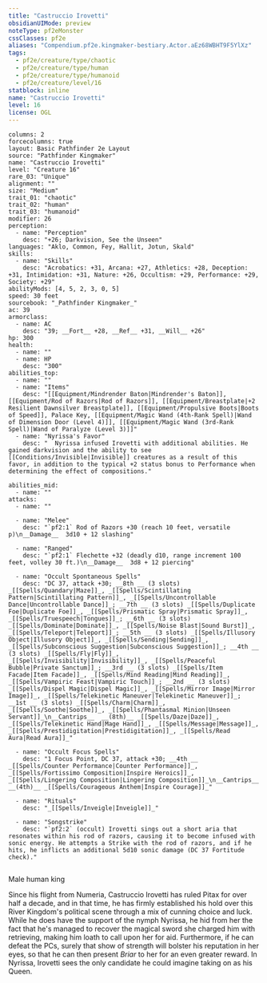 ```yaml
---
title: "Castruccio Irovetti"
obsidianUIMode: preview
noteType: pf2eMonster
cssClasses: pf2e
aliases: "Compendium.pf2e.kingmaker-bestiary.Actor.aEz68WBHT9F5YlXz" 
tags:
  - pf2e/creature/type/chaotic
  - pf2e/creature/type/human
  - pf2e/creature/type/humanoid
  - pf2e/creature/level/16
statblock: inline
name: "Castruccio Irovetti"
level: 16
license: OGL
---
```


```statblock
columns: 2
forcecolumns: true
layout: Basic Pathfinder 2e Layout
source: "Pathfinder Kingmaker"
name: "Castruccio Irovetti"
level: "Creature 16"
rare_03: "Unique"
alignment: ""
size: "Medium"
trait_01: "chaotic"
trait_02: "human"
trait_03: "humanoid"
modifier: 26
perception:
  - name: "Perception"
    desc: "+26; Darkvision, See the Unseen"
languages: "Aklo, Common, Fey, Hallit, Jotun, Skald"
skills:
  - name: "Skills"
    desc: "Acrobatics: +31, Arcana: +27, Athletics: +28, Deception: +31, Intimidation: +31, Nature: +26, Occultism: +29, Performance: +29, Society: +29"
abilityMods: [4, 5, 2, 3, 0, 5]
speed: 30 feet
sourcebook: "_Pathfinder Kingmaker_"
ac: 39
armorclass:
  - name: AC
    desc: "39; __Fort__ +28, __Ref__ +31, __Will__ +26"
hp: 300
health:
  - name: ""
  - name: HP
    desc: "300"
abilities_top:
  - name: ""
  - name: "Items"
    desc: "[[Equipment/Mindrender Baton|Mindrender's Baton]], [[Equipment/Rod of Razors|Rod of Razors]], [[Equipment/Breastplate|+2 Resilient Dawnsilver Breastplate]], [[Equipment/Propulsive Boots|Boots of Speed]], Palace Key, [[Equipment/Magic Wand (4th-Rank Spell)|Wand of Dimension Door (Level 4)]], [[Equipment/Magic Wand (3rd-Rank Spell)|Wand of Paralyze (Level 3)]]"
  - name: "Nyrissa's Favor"
    desc: "  Nyrissa infused Irovetti with additional abilities. He gained darkvision and the ability to see [[Conditions/Invisible|Invisible]] creatures as a result of this favor, in addition to the typical +2 status bonus to Performance when determining the effect of compositions."

abilities_mid:
  - name: ""
attacks:
  - name: ""

  - name: "Melee"
    desc: "`pf2:1` Rod of Razors +30 (reach 10 feet, versatile p)\n__Damage__  3d10 + 12 slashing"

  - name: "Ranged"
    desc: "`pf2:1` Flechette +32 (deadly d10, range increment 100 feet, volley 30 ft.)\n__Damage__  3d8 + 12 piercing"

  - name: "Occult Spontaneous Spells"
    desc: "DC 37, attack +30; __8th __ (3 slots) _[[Spells/Quandary|Maze]]_, _[[Spells/Scintillating Pattern|Scintillating Pattern]]_, _[[Spells/Uncontrollable Dance|Uncontrollable Dance]]_; __7th __ (3 slots) _[[Spells/Duplicate Foe|Duplicate Foe]]_, _[[Spells/Prismatic Spray|Prismatic Spray]]_, _[[Spells/Truespeech|Tongues]]_; __6th __ (3 slots) _[[Spells/Dominate|Dominate]]_, _[[Spells/Noise Blast|Sound Burst]]_, _[[Spells/Teleport|Teleport]]_; __5th __ (3 slots) _[[Spells/Illusory Object|Illusory Object]]_, _[[Spells/Sending|Sending]]_, _[[Spells/Subconscious Suggestion|Subconscious Suggestion]]_; __4th __ (3 slots) _[[Spells/Fly|Fly]]_, _[[Spells/Invisibility|Invisibility]]_, _[[Spells/Peaceful Bubble|Private Sanctum]]_; __3rd __ (3 slots) _[[Spells/Item Facade|Item Facade]]_, _[[Spells/Mind Reading|Mind Reading]]_, _[[Spells/Vampiric Feast|Vampiric Touch]]_; __2nd __ (3 slots) _[[Spells/Dispel Magic|Dispel Magic]]_, _[[Spells/Mirror Image|Mirror Image]]_, _[[Spells/Telekinetic Maneuver|Telekinetic Maneuver]]_; __1st __ (3 slots) _[[Spells/Charm|Charm]]_, _[[Spells/Soothe|Soothe]]_, _[[Spells/Phantasmal Minion|Unseen Servant]]_\n__Cantrips__  __(8th)__ _[[Spells/Daze|Daze]]_, _[[Spells/Telekinetic Hand|Mage Hand]]_, _[[Spells/Message|Message]]_, _[[Spells/Prestidigitation|Prestidigitation]]_, _[[Spells/Read Aura|Read Aura]]_"

  - name: "Occult Focus Spells"
    desc: "1 Focus Point, DC 37, attack +30; __4th __  _[[Spells/Counter Performance|Counter Performance]]_, _[[Spells/Fortissimo Composition|Inspire Heroics]]_, _[[Spells/Lingering Composition|Lingering Composition]]_\n__Cantrips__  __(4th)__ _[[Spells/Courageous Anthem|Inspire Courage]]_"

  - name: "Rituals"
    desc: "_[[Spells/Inveigle|Inveigle]]_"

  - name: "Songstrike"
    desc: "`pf2:2` (occult) Irovetti sings out a short aria that resonates within his rod of razors, causing it to become infused with sonic energy. He attempts a Strike with the rod of razors, and if he hits, he inflicts an additional 5d10 sonic damage (DC 37 Fortitude check)."
 
```


Male human king

Since his flight from Numeria, Castruccio Irovetti has ruled Pitax for over half a decade, and in that time, he has firmly established his hold over this River Kingdom's political scene through a mix of cunning choice and luck. While he does have the support of the nymph Nyrissa, he hid from her the fact that he's managed to recover the magical sword she charged him with retrieving, making him loath to call upon her for aid. Furthermore, if he can defeat the PCs, surely that show of strength will bolster his reputation in her eyes, so that he can then present _Briar_ to her for an even greater reward. In Nyrissa, Irovetti sees the only candidate he could imagine taking on as his Queen.
